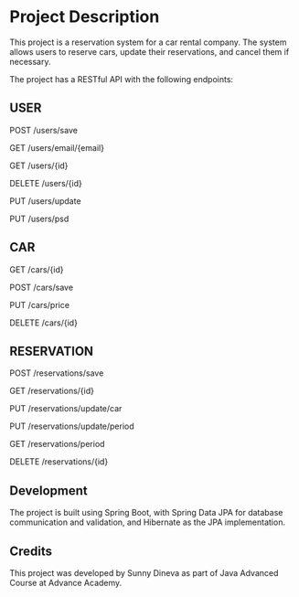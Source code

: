 # **Project Description**

This project is a reservation system for a car rental company. The system allows users to reserve cars, update their reservations, and cancel them if necessary.

The project has a RESTful API with the following endpoints:

## **USER**

POST /users/save

GET /users/email/{email}

GET /users/{id}

DELETE /users/{id}

PUT /users/update

PUT /users/psd


## **CAR**

GET /cars/{id}

POST /cars/save

PUT /cars/price

DELETE /cars/{id}


## **RESERVATION**

POST /reservations/save

GET /reservations/{id}

PUT /reservations/update/car

PUT /reservations/update/period

GET /reservations/period

DELETE /reservations/{id}

## **Development**

The project is built using Spring Boot, with Spring Data JPA for database communication and validation, and Hibernate as the JPA implementation.

## **Credits**

This project was developed by Sunny Dineva as part of Java Advanced Course at Advance Academy.

